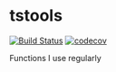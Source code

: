 # tstools


[![Build Status](https://travis-ci.org/kahaaga/tstools.svg?branch=master)](https://travis-ci.org/kahaaga/tstools) [![codecov](https://codecov.io/gh/kahaaga/tstools/branch/master/graph/badge.svg)](https://codecov.io/gh/kahaaga/tstools)

Functions I use regularly
